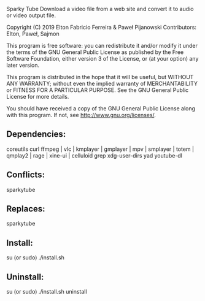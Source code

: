 Sparky Tube
Download a video file from a web site and convert it to audio or video output file.

Copyright (C) 2019 Elton Fabricio Ferreira & Paweł Pijanowski
Contributors: Elton, Paweł, Sajmon

This program is free software: you can redistribute it and/or modify
it under the terms of the GNU General Public License as published by
the Free Software Foundation, either version 3 of the License, or
(at your option) any later version.

This program is distributed in the hope that it will be useful,
but WITHOUT ANY WARRANTY; without even the implied warranty of
MERCHANTABILITY or FITNESS FOR A PARTICULAR PURPOSE.  See the
GNU General Public License for more details.

You should have received a copy of the GNU General Public License
along with this program.  If not, see <http://www.gnu.org/licenses/>.

Dependencies:
-------------
coreutils
curl
ffmpeg | vlc | kmplayer | gmplayer | mpv | smplayer | totem | qmplay2 | rage | xine-ui | celluloid
grep
xdg-user-dirs
yad
youtube-dl

Conflicts:
-------------
sparkytube

Replaces:
-------------
sparkytube

Install:
-------------
su (or sudo) 
./install.sh

Uninstall:
-------------
su (or sudo)
./install.sh uninstall
